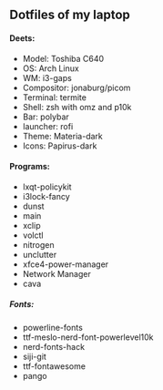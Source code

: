 ## Dotfiles of my laptop

#### Deets:
* Model: Toshiba C640
* OS: Arch Linux
* WM: i3-gaps
* Compositor: jonaburg/picom
* Terminal: termite
* Shell: zsh with omz and p10k
* Bar: polybar
* launcher: rofi
* Theme: Materia-dark
* Icons: Papirus-dark  
  
#### Programs:
* lxqt-policykit
* i3lock-fancy
* dunst
* main
* xclip
* volctl
* nitrogen
* unclutter
* xfce4-power-manager
* Network Manager
* cava  
  
##### Fonts:
* powerline-fonts
* ttf-meslo-nerd-font-powerlevel10k
* nerd-fonts-hack
* siji-git
* ttf-fontawesome
* pango

